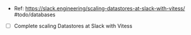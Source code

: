- Ref: https://slack.engineering/scaling-datastores-at-slack-with-vitess/
#todo/databases
- [ ] Complete scaling Datastores at Slack with Vitess